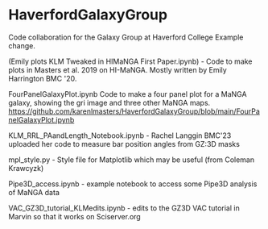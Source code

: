 # HaverfordGalaxyGroup
Code collaboration for the Galaxy Group at Haverford College
Example change. 

(Emily plots KLM Tweaked in HIMaNGA First Paper.ipynb) - Code to make plots in Masters et al. 2019 on HI-MaNGA. Mostly written by Emily Harrington BMC '20. 

FourPanelGalaxyPlot.ipynb Code to make a four panel plot for a MaNGA galaxy, showing the gri image and three other MaNGA maps. 
https://github.com/karenlmasters/HaverfordGalaxyGroup/blob/main/FourPanelGalaxyPlot.ipynb

KLM_RRL_PAandLength_Notebook.ipynb - Rachel Langgin BMC'23 uploaded her code to measure bar position angles from GZ:3D masks  

mpl_style.py - Style file for Matplotlib which may be useful (from Coleman Krawcyzk)

Pipe3D_access.ipynb - example notebook to access some Pipe3D analysis of MaNGA data

VAC_GZ3D_tutorial_KLMedits.ipynb - edits to the GZ3D VAC tutorial in Marvin so that it works on Sciserver.org